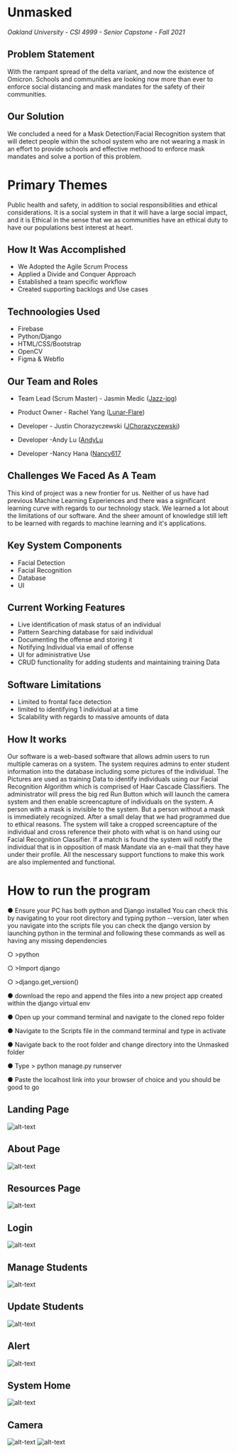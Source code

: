 # Unmasked
*Oakland University - CSI 4999 - Senior Capstone - Fall 2021*

## Problem Statement
With the rampant spread of the delta variant, and now the existence of Omicron. Schools and communities are looking now more than ever to enforce social distancing and mask mandates for the safety of their communities.

## Our Solution
We concluded a need for a Mask Detection/Facial Recognition system that will detect people within the school system who are not wearing a mask in an effort to provide schools and effective methood to enforce mask mandates and solve a portion of this problem.


# Primary Themes
Public health and safety, in addition to social responsibilities and ethical considerations. It is a social system in that it will have a large social impact, and it is Ethical in the sense that we as communities have an ethical duty to have our populations best interest at heart.



## How It Was Accomplished
- We Adopted the Agile Scrum Process
- Applied a Divide and Conquer Approach
- Established a team specific workflow
- Created supporting backlogs and Use cases


## Technoologies Used
- Firebase
- Python/Django
- HTML/CSS/Bootstrap
- OpenCV
- Figma & Webflo

## Our Team and Roles
* Team Lead (Scrum Master) - Jasmin Medic ([Jazz-jpg](https://github.com/Jazz-jpg))
* Product Owner - Rachel Yang ([Lunar-Flare](https://github.com/Lunar-Flare))

* Developer - Justin Chorazyczewski ([JChorazyczewski](https://github.com/JChorazyczewski))
* Developer -Andy Lu ([AndyLu](https://github.com/luandycs)
* Developer -Nancy Hana ([Nancy617](https://github.com/nancy617)


## Challenges We Faced As A Team
This kind of project was a new frontier for us. Neither of us have had previous Machine Learning Experiences and there was a significant learning curve with regards to our technology stack. We learned a lot about the limitations of our software. And the sheer amount of knowledge still left to be learned with regards to machine learning and it's applications.

## Key System Components
- Facial Detection
- Facial Recognition
- Database
- UI


## Current Working Features
- Live identification of mask status of an individual
- Pattern Searching database for said individual
- Documenting the offense and storing it
- Notifying Individual via email of offense
- UI for administrative Use
- CRUD functionality for adding students and maintaining training Data

## Software Limitations
- Limited to frontal face detection
- limited to identifying 1 individual at a time
- Scalability with regards to massive amounts of data


## How It works
Our software is a web-based software that allows admin users to run multiple cameras on a system. The system requires admins to enter student information into the database including some pictures of the individual. The Pictures are used as training Data to identify individuals using our Facial Recognition Algorithm which is comprised of Haar Cascade Classifiers. The administrator will press the big red Run Button which will launch the camera system and then enable screencapture of individuals on the system. A person with a mask is invisible to the system. But a person without a mask is immediately recognized. After a small delay that we had programmed due to ethical reasons. The system will take a cropped screencapture of the individual and cross reference their photo with what is on hand using our Facial Recognition Classifier. If a match is found the system will notify the individual that is in opposition of mask Mandate via an e-mail that they have under their profile. All the nescessary support functions to make this work are also implemented and functional.


# How to run the program
● Ensure your PC has both python and Django installed You can check this by navigating to your root directory and typing python --version, later when you navigate into the scripts file you can check the django version by launching python in the terminal and following these commands as well as having any missing dependencies

○ >python

○ >Import django

○ >django.get_version()

● download the repo and append the files into a new project app created within the django virtual env

● Open up your command terminal and navigate to the cloned repo folder

● Navigate to the Scripts file in the command terminal and type in activate

● Navigate back to the root folder and change directory into the Unmasked folder

● Type > python manage.py runserver

● Paste the localhost link into your browser of choice and you should be good to go


## Landing Page
![alt-text](https://github.com/Jazz-jpg/UnmaskedVersion2/blob/main/Screenshots/Unmasked%20Screenshot/1.png)
## About Page
![alt-text](https://github.com/Jazz-jpg/UnmaskedVersion2/blob/main/Screenshots/Unmasked%20Screenshot/2.png)
## Resources Page
![alt-text](https://github.com/Jazz-jpg/UnmaskedVersion2/blob/main/Screenshots/Unmasked%20Screenshot/3.png)
## Login
![alt-text](https://github.com/Jazz-jpg/UnmaskedVersion2/blob/main/Screenshots/Unmasked%20Screenshot/4.png)
## Manage Students
![alt-text](https://github.com/Jazz-jpg/UnmaskedVersion2/blob/main/Screenshots/Unmasked%20Screenshot/5.png)
## Update Students
![alt-text](https://github.com/Jazz-jpg/UnmaskedVersion2/blob/main/Screenshots/Unmasked%20Screenshot/6.png)
## Alert
![alt-text](https://github.com/Jazz-jpg/UnmaskedVersion2/blob/main/Screenshots/Unmasked%20Screenshot/7.png)
## System Home
![alt-text](https://github.com/Jazz-jpg/UnmaskedVersion2/blob/main/Screenshots/Unmasked%20Screenshot/8.png)
## Camera
![alt-text](https://github.com/Jazz-jpg/UnmaskedVersion2/blob/main/Screenshots/Unmasked%20Screenshot/9.png)
![alt-text](https://github.com/Jazz-jpg/UnmaskedVersion2/blob/main/Screenshots/Unmasked%20Screenshot/10.png)
